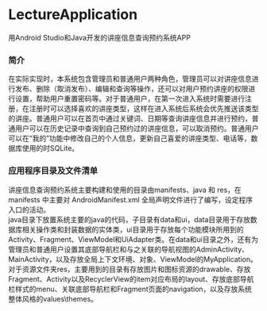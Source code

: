 # LectureApplication
用Android Studio和Java开发的讲座信息查询预约系统APP

### 简介
在实际实现时，本系统包含管理员和普通用户两种角色，管理员可以对讲座信息进行发布、删除（取消发布）、编辑和查询等操作，还可以对用户预约讲座的权限进行设置，帮助用户重置密码等。对于普通用户，在第一次进入系统时需要进行注册，在注册时可以选择喜欢的讲座类型，这样在进入系统后系统会优先推送该类型的讲座。普通用户可以在首页中通过关键词、日期等查询讲座信息并进行预约，普通用户可以在历史记录中查询到自己预约过的讲座信息，可以取消预约。普通用户可以在“我的”功能中修改自己的个人信息，更新自己喜爱的讲座类型、电话等，数据库使用的时SQLite。


### 应用程序目录及文件清单
讲座信息查询预约系统主要构建和使用的目录由manifests、java 和 res，在 manifests 中主要对 AndroidManifest.xml 全局声明文件进行了编写，设定程序入口的活动。    
java目录下放置系统主要的java的代码，子目录有data和ui，data目录用于存放数据库相关操作类和封装数据的实体类，ui目录用于存放每个功能模块所用到的Activity、Fragment、ViewModel和UiAdapter类。在data和ui目录之外，还有为管理员和普通用户设置其底部导航栏和与之关联的导航视图的AdminActivity、MainActivity，以及存放全局上下文环境、对象、ViewModel的MyApplication。    
对于资源文件夹res，主要用到的目录有存放图片和图标资源的drawable、存放Fragment、Activity以及RecyclerView的item对应布局的layout、存放底部导航栏样式的menu、关联底部导航栏和Fragment页面的navigation，以及存放系统整体风格的values\themes。
